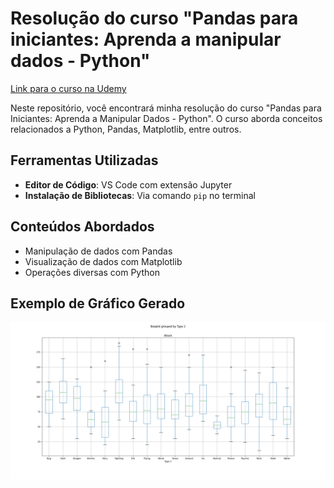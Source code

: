 # Resolução do curso "Pandas para iniciantes: Aprenda a manipular dados - Python"

[Link para o curso na Udemy](https://www.udemy.com/course/pandas-para-iniciantes-aprenda-a-manipular-dados-python/)

Neste repositório, você encontrará minha resolução do curso "Pandas para Iniciantes: Aprenda a Manipular Dados - Python". O curso aborda conceitos relacionados a Python, Pandas, Matplotlib, entre outros.

## Ferramentas Utilizadas

- **Editor de Código**: VS Code com extensão Jupyter
- **Instalação de Bibliotecas**: Via comando `pip` no terminal

## Conteúdos Abordados

- Manipulação de dados com Pandas
- Visualização de dados com Matplotlib
- Operações diversas com Python

## Exemplo de Gráfico Gerado

![Salvando os gráficos em PNG ou PDF usando matplotlib](https://github.com/DuxAlex/pandas-curso/blob/main/aula6/teste_box.png?raw=true)
